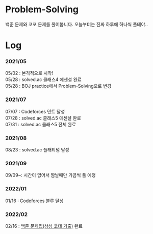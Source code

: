 # Problem-Solving

백준 문제와 코포 문제를 풀어봅니다. 오늘부터는 진짜 하루에 하나씩 풀테야..

# Log

### 2021/05

05/02 : 본격적으로 시작! <br/>
05/28 : solved.ac 클래스4 에센셜 완료 <br/>
05/28 : BOJ practice에서 Problem-Solving으로 변경 <br/>

### 2021/07

07/07 : Codeforces 민트 달성 <br/>
07/28 : solved.ac 클래스5 에센셜 완료 <br/>
07/31 : solved.ac 클래스5 전체 완료 <br/>

### 2021/08

08/23 : solved.ac 플래티넘 달성

### 2021/09

09/09~: 시간이 없어서 짬날때만 가끔씩 풀 예정

### 2022/01

01/16 : Codeforces 블루 달성

### 2022/02

02/16 : [백준 문제집(삼성 코테 기출)](https://www.acmicpc.net/workbook/view/1152) 완료